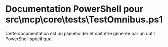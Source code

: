 # Documentation PowerShell pour src\mcp\core\tests\TestOmnibus.ps1

Cette documentation est un placeholder et doit être générée par un outil PowerShell spécifique.
